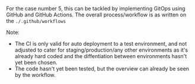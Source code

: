For the case number 5, this can be tackled by implementing GitOps using GitHub and GitHub Actions.
The overall process/workflow is as written on the ```./.github/workflows```

Note: 
- The CI is only valid for auto deployment to a test environment, and not adjusted to cater for staging/production/any other environments as it's already hard coded and the diffentiation between environments hasn't yet been chosen.
- The code hasn't yet been tested, but the overview can already be seen by the workflow.